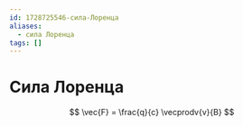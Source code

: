 ```yaml
---
id: 1728725546-сила-Лоренца
aliases:
  - сила Лоренца
tags: []
---
```


# Сила Лоренца
$$
\vec{F} = \frac{q}{c} \vecprodv{v}{B}
$$
